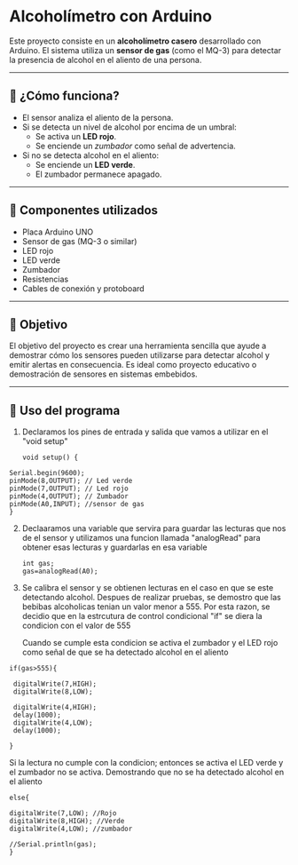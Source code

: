 # Alcoholímetro con Arduino

Este proyecto consiste en un **alcoholímetro casero** desarrollado con Arduino. El sistema utiliza un **sensor de gas** (como el MQ-3) para detectar la presencia de alcohol en el aliento de una persona.

---

## 🔧 ¿Cómo funciona?

- El sensor analiza el aliento de la persona.
- Si se detecta un nivel de alcohol por encima de un umbral:
  - Se activa un **LED rojo**.
  - Se enciende un *zumbador* como señal de advertencia.
- Si no se detecta alcohol en el aliento:
  - Se enciende un **LED verde**.
  - El zumbador permanece apagado.

---

## 🧰 Componentes utilizados

- Placa Arduino UNO
- Sensor de gas (MQ-3 o similar)
- LED rojo
- LED verde
- Zumbador
- Resistencias
- Cables de conexión y protoboard

---

## 🎯 Objetivo

El objetivo del proyecto es crear una herramienta sencilla que ayude a demostrar cómo los sensores pueden utilizarse para detectar alcohol y emitir alertas en consecuencia. Es ideal como proyecto educativo o demostración de sensores en sistemas embebidos.

---

##  🧐 Uso del programa

1. Declaramos los pines de entrada y salida que vamos a utilizar en el "void setup"  
   ```
   void setup() {
  ```
  Serial.begin(9600);
  pinMode(8,OUTPUT); // Led verde 
  pinMode(7,OUTPUT); // Led rojo 
  pinMode(4,OUTPUT); // Zumbador
  pinMode(A0,INPUT); //sensor de gas
}
 ```
2. Declaaramos una variable que servira para guardar las lecturas que nos de el sensor y utilizamos una funcion llamada "analogRead" para obtener esas lecturas y guardarlas en esa variable
   
   ```
   int gas;
   gas=analogRead(A0);
   
   ```
3. Se calibra el sensor y se obtienen lecturas en el caso en que se este detectando alcohol. Despues de realizar pruebas, se demostro que las bebibas alcoholicas tenian un valor menor a 555. Por esta razon, se decidio que en la estrcutura de control condicional "if" se diera la condicion con el valor de 555

   Cuando se cumple esta condicion se activa el zumbador y el LED rojo como señal de que se ha detectado alcohol en el aliento
   
 ```
 if(gas>555){

  digitalWrite(7,HIGH);
  digitalWrite(8,LOW);

  digitalWrite(4,HIGH);
  delay(1000);
  digitalWrite(4,LOW);
  delay(1000);

 }
   ```
Si la lectura no cumple con la condicion; entonces se activa el LED verde y el zumbador no se activa. Demostrando que no se ha detectado alcohol en el aliento

  ```
 else{

  digitalWrite(7,LOW); //Rojo
  digitalWrite(8,HIGH); //Verde
  digitalWrite(4,LOW); //zumbador

  //Serial.println(gas);
 }
   ```
   
  
   

